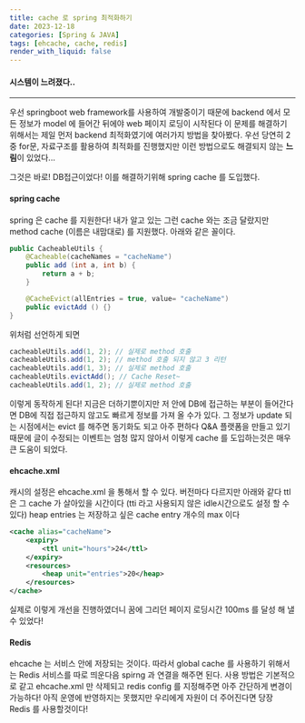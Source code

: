 ```yaml
---
title: cache 로 spring 최적화하기
date: 2023-12-18
categories: [Spring & JAVA]
tags: [ehcache, cache, redis]
render_with_liquid: false
---
```

#### 시스템이 느려졌다..
---
우선 springboot web framework를 사용하여 개발중이기 때문에 backend 에서 모든 정보가 model 에 들어간 뒤에야 web 페이지 로딩이 시작된다
이 문제를 해결하기 위해서는 제일 먼저 backend 최적화였기에 여러가지 방법을 찾아봤다.
우선 당연히 2중 for문, 자료구조를 활용하여 최적화를 진행했지만 이런 방법으로도 해결되지 않는 **느림**이 있었다...

그것은 바로! DB접근이었다! 이를 해결하기위해 spring cache 를 도입했다.

#### spring cache
spring 은 cache 를 지원한다! 내가 알고 있는 그런 cache 와는 조금 달랐지만 method cache (이름은 내맘대로) 를 지원했다.
아래와 같은 꼴이다.


```java
public CacheableUtils {
	@Cacheable(cacheNames = "cacheName")
	public add (int a, int b) {
		return a + b;
	}

	@CacheEvict(allEntries = true, value= "cacheName")
	public evictAdd () {}
}
```

위처럼 선언하게 되면 
```java
cacheableUtils.add(1, 2); // 실제로 method 호출
cacheableUtils.add(1, 2); // method 호출 되지 않고 3 리턴
cacheableUtils.add(1, 3); // 실제로 method 호출
cacheableUtils.evictAdd(); // Cache Reset~
cacheableUtils.add(1, 2); // 실제로 method 호출
```
이렇게 동작하게 된다!
지금은 더하기뿐이지만 저 안에 DB에 접근하는 부분이 들어간다면 DB에 직접 접근하지 않고도 빠르게 정보를 가져 올 수가 있다. 그 정보가 update 되는 시점에서는 evict 를 해주면 동기화도 되고 아주 편하다
Q&A 플랫폼을 만들고 있기때문에 글이 수정되는 이벤트는 엄청 많지 않아서 이렇게 cache 를 도입하는것은 매우 큰 도움이 되었다.

#### ehcache.xml
캐시의 설정은 ehcache.xml 을 통해서 할 수 있다. 버전마다 다르지만 아래와 같다
ttl 은 그 cache 가 살아있을 시간이다 (tti 라고 사용되지 않은 idle시간으로도 설정 할 수 있다)
heap entries 는 저장하고 싶은 cache entry 개수의 max 이다

```xml
<cache alias="cacheName">
	<expiry>
		<ttl unit="hours">24</ttl>
	</expiry>
	<resources>
		<heap unit="entries">20</heap>
	</resources>
</cache>
```

실제로 이렇게 개선을 진행하였더니 꿈에 그리던 페이지 로딩시간 100ms 를 달성 해 낼수 있었다!

#### Redis
ehcache 는 서비스 안에 저장되는 것이다. 따라서 global cache 를 사용하기 위해서는
Redis 서비스를 따로 띄운다음 spirng 과 연결을 해주면 된다. 사용 방법은 기본적으로 같고 ehcache.xml 만 삭제되고 redis config 를 지정해주면 아주 간단하게 변경이 가능하다! 
아직 운영에 반영하지는 못했지만 우리에게 자원이 더 주어진다면 당장 Redis 를 사용할것이다!